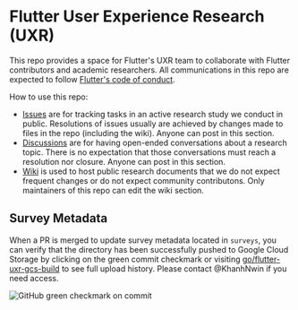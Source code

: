 # Flutter User Experience Research (UXR)

This repo provides a space for Flutter's UXR team to collaborate with Flutter contributors and academic researchers. All communications in this repo are expected to follow [Flutter's code of conduct](https://github.com/flutter/flutter/blob/master/CODE_OF_CONDUCT.md).

How to use this repo:
* [Issues](https://github.com/flutter/uxr/issues) are for tracking tasks in an active research study we conduct in public. Resolutions of issues usually are achieved by changes made to files in the repo (including the wiki). Anyone can post in this section.
* [Discussions](https://github.com/flutter/uxr/discussions) are for having open-ended conversations about a research topic. There is no expectation that those conversations must reach a resolution nor closure. Anyone can post in this section.
* [Wiki](https://github.com/flutter/uxr/wiki) is used to host public research documents that we do not expect frequent changes or do not expect community contributons. Only maintainers of this repo can edit the wiki section.

## Survey Metadata
When a PR is merged to update survey metadata located in `surveys`, you can verify that the directory has been successfully pushed to Google Cloud Storage by clicking on the green commit checkmark or visiting [go/flutter-uxr-gcs-build](go/flutter-uxr-gcs-build) to see full upload history. Please contact @KhanhNwin if you need access. 

![GitHub green checkmark on commit](https://user-images.githubusercontent.com/102626803/278446271-cb4ccdbf-5831-4ffc-bc99-6951b5c691ce.png)